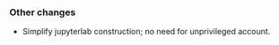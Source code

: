 <!-- Delete the sections that don't apply -->

### Other changes

- Simplify jupyterlab construction; no need for unprivileged account.
